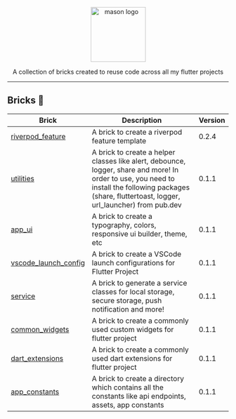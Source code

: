 <p align="center">
<img src="https://raw.githubusercontent.com/felangel/mason/master/assets/mason_full.png" height="125" alt="mason logo" />
</p>

<p align="center">
A collection of bricks created to reuse code across all my flutter projects
</p>

---

## Bricks 🧱

| Brick                                                                | Description                                                                                                              | Version |
| -------------------------------------------------------------------- | ------------------------------------------------------------------------------------------------------------------------ | ------- |
| [riverpod_feature](https://brickhub.dev/bricks/riverpod_feature/0.2.4+4)                     | A brick to create a riverpod feature template | 0.2.4   |
| [utilities](https://github.com/vinothvino42/mason_bricks/tree/main/bricks/utilities)                     | A brick to create a helper classes like alert, debounce, logger, share and more! In order to use, you need to install the following packages (share, fluttertoast, logger, url_launcher) from pub.dev | 0.1.1   |
| [app_ui](https://github.com/vinothvino42/mason_bricks/tree/main/bricks/app_ui)                     | A brick to create a typography, colors, responsive ui builder, theme, etc | 0.1.1   |
| [vscode_launch_config](https://github.com/vinothvino42/mason_bricks/tree/main/bricks/vscode_launch_config)                     | A brick to create a VSCode launch configurations for Flutter Project | 0.1.1   |
| [service](https://github.com/vinothvino42/mason_bricks/tree/main/bricks/service)                     | A brick to generate a service classes for local storage, secure storage, push notification and more! | 0.1.1   |
| [common_widgets](https://github.com/vinothvino42/mason_bricks/tree/main/bricks/common_widgets)                     | A brick to create a commonly used custom widgets for flutter project | 0.1.1   |
| [dart_extensions](https://github.com/vinothvino42/mason_bricks/tree/main/bricks/dart_extensions)                     | A brick to create a commonly used dart extensions for flutter project | 0.1.1   |
| [app_constants](https://github.com/vinothvino42/mason_bricks/tree/main/bricks/app_constants)                     | A brick to create a directory which contains all the constants like api endpoints, assets, app constants | 0.1.1   |
